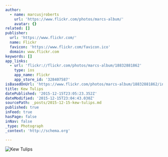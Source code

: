 ```yaml
---
author:
  - name: marcusjroberts
    url: 'https://www.flickr.com/photos/marcs-album/'
    avatar: {}
related: []
publisher:
  url: 'https://www.flickr.com/'
  name: Flickr
  favicon: 'https://www.flickr.com/favicon.ico'
  domain: www.flickr.com
keywords: []
app_links:
  - url: 'flickr://flickr.com/photos/marcs-album/18832881862'
    type: ios
    app_name: Flickr
    app_store_id: '328407587'
isBasedOnUrl: 'https://www.flickr.com/photos/marcs-album/18832881862/in/datetaken-public/'
title: Kew Tulips
datePublished: '2015-12-15T23:05:23.352Z'
dateModified: '2015-12-15T23:04:43.030Z'
sourcePath: _posts/2015-12-15-kew-tulips.md
published: true
inFeed: true
hasPage: false
inNav: false
_type: Photograph
_context: 'http://schema.org'

---
```

![Kew Tulips](https://farm6.staticflickr.com/5548/18832881862_1e427f5417_b.jpg)
